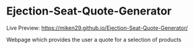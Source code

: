 # Ejection-Seat-Quote-Generator

Live Preview: https://miken29.github.io/Ejection-Seat-Quote-Generator/ 

Webpage which provides the user a quote for a selection of products
